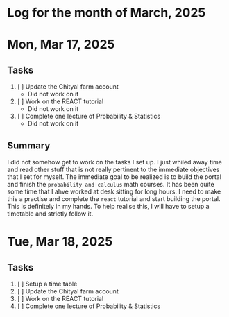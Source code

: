 Log for the month of March, 2025
==========================

# Mon, Mar 17, 2025

## Tasks
1. [ ] Update the Chityal farm account
   - Did not work on it
2. [ ] Work on the REACT tutorial
   - Did not work on it
3. [ ] Complete one lecture of Probability & Statistics
   - Did not work on it
   
## Summary
I did not somehow get to work on the tasks I set up. I just
whiled away time and read other stuff that is not really
pertinent to the immediate objectives that I set for myself.
The immediate goal to be realized is to build the portal and
finish the `probability and calculus` math courses.  It has
been quite some time that I ahve worked at desk sitting for
long hours.  I need to make this a practise and complete the
`react` tutorial and start building the portal.  This is
definitely in my hands.  To help realise this, I will have
to setup a timetable and strictly follow it. 

# Tue, Mar 18, 2025

## Tasks
1. [ ] Setup a time table
2. [ ] Update the Chityal farm account
3. [ ] Work on the REACT tutorial
4. [ ] Complete one lecture of Probability & Statistics



   
